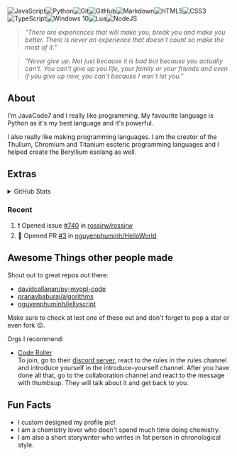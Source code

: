 <img alt="JavaScript" src="https://img.shields.io/badge/javascript%20-%23323330.svg?&style=for-the-badge&logo=javascript&logoColor=%23F7DF1E"/><img alt="Python" src="https://img.shields.io/badge/python%20-%2314354C.svg?&style=for-the-badge&logo=python&logoColor=white"/><img alt="Git" src="https://img.shields.io/badge/git%20-%23F05033.svg?&style=for-the-badge&logo=git&logoColor=white"/><img alt="GitHub" src="https://img.shields.io/badge/github%20-%23121011.svg?&style=for-the-badge&logo=github&logoColor=white"/><img alt="Markdown" src="https://img.shields.io/badge/markdown-%23000000.svg?&style=for-the-badge&logo=markdown&logoColor=white"/><img alt="HTML5" src="https://img.shields.io/badge/html5%20-%23E34F26.svg?&style=for-the-badge&logo=html5&logoColor=white"/><img alt="CSS3" src="https://img.shields.io/badge/css3%20-%231572B6.svg?&style=for-the-badge&logo=css3&logoColor=white"/><img alt="TypeScript" src="https://img.shields.io/badge/typescript%20-%23007ACC.svg?&style=for-the-badge&logo=typescript&logoColor=white"/><img alt="Windows 10" src="https://img.shields.io/badge/Windows-0078D6?style=for-the-badge&logo=windows&logoColor=white" /><img alt="Lua" src="https://img.shields.io/badge/lua-%232C2D72.svg?&style=for-the-badge&logo=lua&logoColor=white"/><img alt="NodeJS" src="https://img.shields.io/badge/node.js%20-%2343853D.svg?&style=for-the-badge&logo=node.js&logoColor=white"/>

> *"There are experiences that will make you, break you and make you better. There is never an experience that doesn't count so make the most of it."*

> *"Never give up. Not just because it is bad but because you actually can't. You can't give up you life, your family or your friends and even if you give up now, you can't because I won't let you."*
 
## About

I'm JavaCode7 and I really like programming. My favourite language is Python as it's my best language and it's powerful.

I also really like making programming languages. I am the creator of the Thulium, Chromium and Titanium esoteric programming languages and I helped create the Beryllium esolang as well.

## Extras

<details>
  <summary>GitHub Stats</summary>

<br>
  
![Anurag's github stats](https://github-readme-stats.vercel.app/api?username=JavaCode7&show_icons=true&theme=radical)<br>
![Top Langs](https://github-readme-stats.vercel.app/api/top-langs/?username=JavaCode7&exclude_repo=p5-links,Hejjo&layout=compact&langs_count=10&theme=radical)<br>
![Metrics](https://metrics.lecoq.io/JavaCode7)
<img src="https://github-profile-trophy.vercel.app/?username=JavaCode7&theme=onedark" width="800"/>
<br>
<br>

</details>

### Recent

<!--START_SECTION:activity-->
1. ❗️ Opened issue [#740](https://github.com/rossjrw/rossjrw/issues/740) in [rossjrw/rossjrw](https://github.com/rossjrw/rossjrw)
2. 💪 Opened PR [#3](https://github.com/nguyenphuminh/HelloWorld/pull/3) in [nguyenphuminh/HelloWorld](https://github.com/nguyenphuminh/HelloWorld)
<!--END_SECTION:activity-->

## Awesome Things other people made

Shout out to great repos out there:<br>
 - [davidcallanan/py-myopl-code](https://github.com/davidcallanan/py-myopl-code)<br>
 - [pranavbaburaj/algorithms](https://github.com/pranavbaburaj/algorithms)<br>
 - [nguyenphuminh/jellyscript](https://github.com/nguyenphuminh/jellyscript)<br>

 Make sure to check at lest one of these out and don't forget to pop a star or even fork 😉.
 
 
 Orgs I recommend:<br>
 - [Code Roller](https://github.com/code-roller)<br>
   To join, go to their [discord server](https://discord.gg/5XEy3mCGkD), react to the rules in the rules channel and introduce yourself in the introduce-yourself channel. After you have done all that, go to the collaboration channel and react to the message with thumbsup. They will talk about it and get back to you.
   
## Fun Facts
- I custom designed my profile pic!
- I am a chemistry lover who doen't spend much time doing chemistry.
- I am also a short storywriter who writes in 1st person in chronological style.
